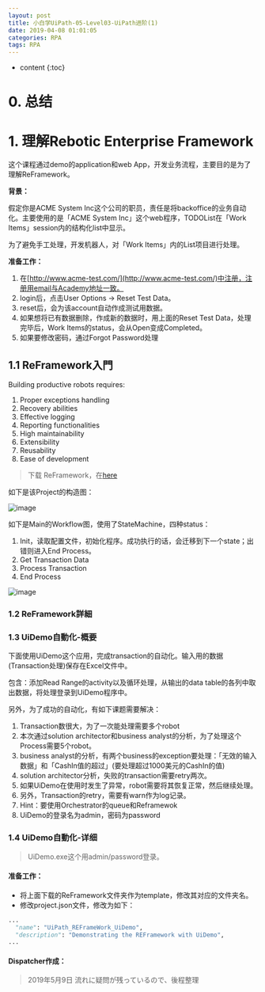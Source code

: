 ```yaml
---
layout: post
title: 小白学UiPath-05-Level03-UiPath进阶(1)
date: 2019-04-08 01:01:05
categories: RPA
tags: RPA
---
```

* content
{:toc}

# 0. 总结

# 1. 理解Rebotic Enterprise Framework

这个课程通过demo的application和web App，开发业务流程，主要目的是为了理解ReFramework。

**背景：**

假定你是ACME System Inc这个公司的职员，责任是将backoffice的业务自动化。主要使用的是「ACME System Inc」这个web程序，TODOList在「Work Items」session内的结构化list中显示。

为了避免手工处理，开发机器人，对「Work Items」内的List项目进行处理。

**准备工作：**

1. 在[http://www.acme-test.com/](http://www.acme-test.com/)中注册，注册用email与Academy地址一致。
2. login后，点击User Options -> Reset Test Data。
3. reset后，会为该account自动作成测试用数据。
4. 如果想将已有数据删除，作成新的数据时，用上面的Reset Test Data，处理完毕后，Work Items的status，会从Open变成Completed。
5. 如果要修改密码，通过Forgot Password处理

## 1.1 ReFramework入門

Building productive robots requires:

1. Proper exceptions handling
2. Recovery abilities
3. Effective logging
4. Reporting functionalities
5. High maintainability
6. Extensibility
7. Reusability
8. Ease of development

> 下载 ReFramework，在[here](https://github.com/UiPath/ReFrameWork)

如下是该Project的构造图：

![image](https://user-images.githubusercontent.com/18595935/57195013-8474e700-6f88-11e9-9450-e0e9bc4367ab.png)

如下是Main的Workflow图，使用了StateMachine，四种status：
1. Init，读取配置文件，初始化程序。成功执行的话，会迁移到下一个state；出错则进入End Process。
2. Get Transaction Data
3. Process Transaction
4. End Process

![image](https://user-images.githubusercontent.com/18595935/57180788-29c78680-6ec7-11e9-8590-4488b9edee2d.png)

### 1.2 ReFramework詳細

### 1.3 UiDemo自動化-概要

下面使用UiDemo这个应用，完成transaction的自动化。输入用的数据(Transaction处理)保存在Excel文件中。

包含：添加Read Range的activity以及循环处理，从输出的data table的各列中取出数据，将处理登录到UiDemo程序中。

另外，为了成功的自动化，有如下课题需要解决：

1. Transaction数很大，为了一次能处理需要多个robot
2. 本次通过solution architector和business analyst的分析，为了处理这个Process需要5个robot。
3. business analyst的分析，有两个business的exception要处理：「无效的输入数据」和「CashIn值的超过」(要处理超过1000美元的CashIn的值)
4. solution architector分析，失败的transaction需要retry两次。
5. 如果UiDemo在使用时发生了异常，robot需要将其恢复正常，然后继续处理。
6. 另外，Transaction的retry，需要有warn作为log记录。
7. Hint：要使用Orchestrator的queue和Reframewok
8. UiDemo的登录名为admin，密码为password

### 1.4 UiDemo自動化-详细

> UiDemo.exe这个用admin/password登录。

#### **准备工作：**
- 将上面下载的ReFramework文件夹作为template，修改其对应的文件夹名。
- 修改project.json文件，修改为如下：

```python
...
  "name": "UiPath_REFrameWork_UiDemo",
  "description": "Demonstrating the REFramework with UiDemo",
...
```

#### **Dispatcher作成：**

> 2019年5月9日 流れに疑問が残っているので、後程整理